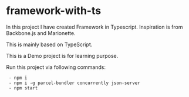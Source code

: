 # framework-with-ts

In this project I have created Framework in Typescript. Inspiration is from Backbone.js and Marionette.

This is mainly based on TypeScript.

This is a Demo project is for learning purpose.

Run this project via following commands:

```
 - npm i
 - npm i -g parcel-bundler concurrently json-server
 - npm start
```
